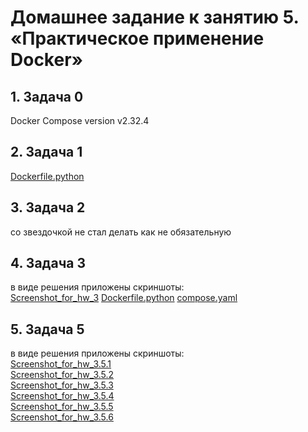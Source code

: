 # **Домашнее задание к занятию 5. «Практическое применение Docker»**

## **1. Задача 0**  
Docker Compose version v2.32.4

## **2. Задача 1**  
[Dockerfile.python](https://github.com/Zufo77/Netology/blob/main/05-virt-04-docker-in-practice/Dockerfile.python)

## **3. Задача 2**  
со звездочкой не стал делать как не обязательную

## **4. Задача 3**  
в виде решения приложены скриншоты:  
[Screenshot_for_hw_3](hhttps://github.com/Zufo77/Netology/blob/main/05-virt-04-docker-in-practice/yrz_hw3.png)
[Dockerfile.python](https://github.com/Zufo77/Netology/blob/main/05-virt-04-docker-in-practice/Dockerfile.python)
[compose.yaml](https://github.com/Zufo77/Netology/blob/main/05-virt-04-docker-in-practice/compose.yaml)


## **5. Задача 5**   
в виде решения приложены скриншоты:  
[Screenshot_for_hw_3.5.1](https://github.com/Zufo77/Netology/blob/main/05-virt-03-docker-intro/Screenshot_for_hw_3.5.1.png)  
[Screenshot_for_hw_3.5.2](https://github.com/Zufo77/Netology/blob/main/05-virt-03-docker-intro/Screenshot_for_hw_3.5.2.png)  
[Screenshot_for_hw_3.5.3](https://github.com/Zufo77/Netology/blob/main/05-virt-03-docker-intro/Screenshot_for_hw_3.5.3.png)  
[Screenshot_for_hw_3.5.4](https://github.com/Zufo77/Netology/blob/main/05-virt-03-docker-intro/Screenshot_for_hw_3.5.4.png)  
[Screenshot_for_hw_3.5.5](https://github.com/Zufo77/Netology/blob/main/05-virt-03-docker-intro/Screenshot_for_hw_3.5.5.png)  
[Screenshot_for_hw_3.5.6](https://github.com/Zufo77/Netology/blob/main/05-virt-03-docker-intro/Screenshot_for_hw_3.5.6.png)

